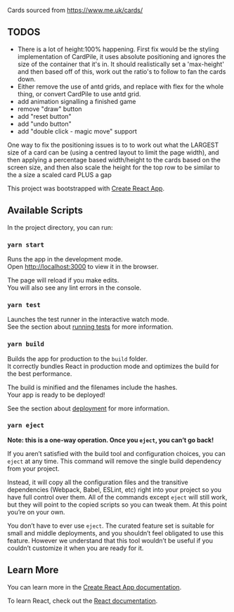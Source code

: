 Cards sourced from https://www.me.uk/cards/

## TODOS

- There is a lot of height:100% happening. First fix would be the styling implementation of CardPile, it uses absolute positioning and ignores the size of the container that it's in. It should realistically set a 'max-height' and then based off of this, work out the ratio's to follow to fan the cards down.
- Either remove the use of antd grids, and replace with flex for the whole thing, or convert CardPile to use antd grid.
- add animation signalling a finished game
- remove "draw" button
- add "reset button"
- add "undo button"
- add "double click - magic move" support

One way to fix the positioning issues is to to work out what the LARGEST size of a card can be (using a centred layout to limit the page width), and then applying a percentage based width/height to the cards based on the screen size, and then also scale the height for the top row to be similar to the a size a scaled card PLUS a gap

This project was bootstrapped with [Create React App](https://github.com/facebook/create-react-app).

## Available Scripts

In the project directory, you can run:

### `yarn start`

Runs the app in the development mode.<br />
Open [http://localhost:3000](http://localhost:3000) to view it in the browser.

The page will reload if you make edits.<br />
You will also see any lint errors in the console.

### `yarn test`

Launches the test runner in the interactive watch mode.<br />
See the section about [running tests](https://facebook.github.io/create-react-app/docs/running-tests) for more information.

### `yarn build`

Builds the app for production to the `build` folder.<br />
It correctly bundles React in production mode and optimizes the build for the best performance.

The build is minified and the filenames include the hashes.<br />
Your app is ready to be deployed!

See the section about [deployment](https://facebook.github.io/create-react-app/docs/deployment) for more information.

### `yarn eject`

**Note: this is a one-way operation. Once you `eject`, you can’t go back!**

If you aren’t satisfied with the build tool and configuration choices, you can `eject` at any time. This command will remove the single build dependency from your project.

Instead, it will copy all the configuration files and the transitive dependencies (Webpack, Babel, ESLint, etc) right into your project so you have full control over them. All of the commands except `eject` will still work, but they will point to the copied scripts so you can tweak them. At this point you’re on your own.

You don’t have to ever use `eject`. The curated feature set is suitable for small and middle deployments, and you shouldn’t feel obligated to use this feature. However we understand that this tool wouldn’t be useful if you couldn’t customize it when you are ready for it.

## Learn More

You can learn more in the [Create React App documentation](https://facebook.github.io/create-react-app/docs/getting-started).

To learn React, check out the [React documentation](https://reactjs.org/).
